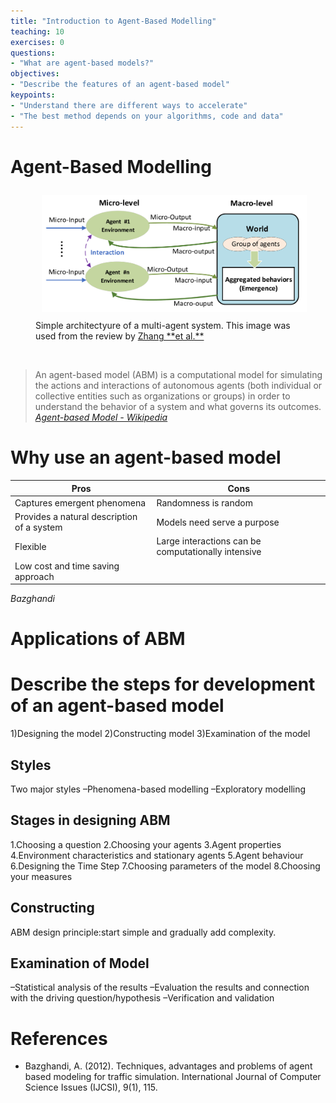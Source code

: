 ```yaml
---
title: "Introduction to Agent-Based Modelling"
teaching: 10
exercises: 0
questions:
- "What are agent-based models?"
objectives:
- "Describe the features of an agent-based model"
keypoints:
- "Understand there are different ways to accelerate"
- "The best method depends on your algorithms, code and data"
---
```


# Agent-Based Modelling


<figure>
  <!-- <img src="{{ page.root }}/fig/sayama_complex_system.png" style="margin:10px;width:600px"/> -->
  <img src="/fig/ABMArchitecture.png" style="margin:10px;width:600px"/>
  <figcaption> Simple architectyure of a multi-agent system. This image was used from the review by <a href="https://ieeexplore.ieee.org/stamp/stamp.jsp?arnumber=9527397">Zhang **et al.** </a></figcaption>
</figure><br>



> An agent-based model (ABM) is a computational model for simulating the actions and interactions of autonomous agents (both individual or collective entities such as organizations or groups) in order to understand the behavior of a system and what governs its outcomes. 
> <cite>[Agent-based Model - Wikipedia](https://en.wikipedia.org/wiki/Agent-based_model)</cite>

# Why use an agent-based model

| Pros | Cons |
| ----------- | ----------- | 
| Captures emergent phenomena | Randomness is random | 
| Provides a natural description of a system | Models need serve a purpose | 
| Flexible | Large interactions can be computationally intensive | 
| Low cost and time saving approach |  | 

<cite>Bazghandi</cite>

# Applications of ABM



# Describe the steps for development of an agent-based model

1)Designing the model
2)Constructing model
3)Examination of the model

## Styles
Two major styles
–Phenomena-based modelling
–Exploratory modelling

## Stages in designing ABM
1.Choosing a question
2.Choosing your agents
3.Agent properties
4.Environment characteristics and stationary agents
5.Agent behaviour
6.Designing the Time Step
7.Choosing parameters of the model
8.Choosing your measures

## Constructing
ABM design principle:start simple and gradually add complexity.

## Examination of Model

–Statistical analysis of the results
–Evaluation the results and connection with the driving question/hypothesis
–Verification and validation



# References
- Bazghandi, A. (2012). Techniques, advantages and problems of agent based modeling for traffic simulation. International Journal of Computer Science Issues (IJCSI), 9(1), 115.
